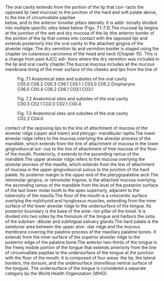 The oral cavity extends from the portion of the lip that con-
tacts the opposed lip (wet mucosa) to the junction of the hard
and soft palate above, to the line of circumvallate papillae  
below, and to the anterior tonsillar pillars laterally. It is addi-
tionally divided into multiple specific sites listed below
(Figs. 7.1-7.3).The mucosal lip begins at the junction of the wet and dry
mucosa of the lip (the anterior border of the portion of the lip
that comes into contact with the opposed lip) and extends
posteriorly into the oral cavity to the attached gingiva of the
alveolar ridge. The dry vermilion lip and vermilion border is
staged using the chapter on cutaneous carcinoma of the head
and neck (Chapter 15). This is a change from past AJCC edi-
tions where the dry vermilion was included in the lip and oral
cavity chapter.The buccal mucosa includes all the mucous membrane lining
of the inner surface of the cheeks and lips from the line of  
<figure>
<figcaption>Fig. 7.1 Anatomical sites and subsites of the oral cavity</figcaption>  
C05.0  
C06.2  
C00.3  
C06.1  
C05.1  
]  
C03.0  
C05.2  
Oropharynx  
C06.0  
C00.4  
C06.2  
C06.1  
C03.1  
C03.1  
</figure>  
<figure>
<figcaption>Fig. 7.2 Anatomical sites and subsites of the oral cavity</figcaption>  
C00.3  
C02.1  
C02.0  
C02.1  
C00.4  
</figure>  
<figure>
<figcaption>Fig. 7.3 Anatomical sites and subsites of the oral cavity</figcaption>  
C02.2  
C04.0  
</figure>  
<!-- PageBreak -->  
<!-- PageNumber="83" -->
<!-- PageHeader="7 Oral Cavity" -->  
contact of the opposing lips to the line of attachment of
mucosa of the alveolar ridge (upper and lower) and pterygo-
mandibular raphe.The lower alveolar ridge refers to the mucosa overlying the
alveolar process of the mandible, which extends from the
line of attachment of mucosa in the lower gingivobuccal sul-
cus to the line of attachment of free mucosa of the floor of
the mouth. Posteriorly, it extends to the ascending ramus of
the mandible.The upper alveolar ridge refers to the mucosa overlying the
alveolar process of the maxilla, which extends from the line
of attachment of mucosa in the upper gingivobuccal sulcus to
the junction of the hard palate. Its posterior margin is the
upper end of the pterygopalatine arch.The retromolar gingiva, or retromolar trigone, is the attached
mucosa overlying the ascending ramus of the mandible from
the level of the posterior surface of the last lower molar tooth
to the apex superiorly, adjacent to the tuberosity of the
maxilla.The floor of the mouth is a crescentic surface overlying the
mylohyoid and hyoglossus muscles, extending from the
inner surface of the lower alveolar ridge to the undersurface
of the tongue. Its posterior boundary is the base of the ante-
rior pillar of the tonsil. It is divided into two sides by the
frenulum of the tongue and harbors the ostia of the subman-
dibular and sublingual salivary glands.The hard palate is the semilunar area between the upper alve-
olar ridge and the mucous membrane covering the palatine
process of the maxillary palatine bones. It extends from the
inner surface of the superior alveolar ridge to the posterior
edge of the palatine bone.The anterior two-thirds of the tongue is the freely mobile
portion of the tongue that extends anteriorly from the line
of circumvallate papillae to the undersurface of the tongue
at the junction with the floor of the mouth. It is composed
of four areas: the tip, the lateral borders, the dorsum, and
the undersurface (nonvillous ventral surface of the
tongue). The undersurface of the tongue is considered a
separate category by the World Health Organization
(WHO).